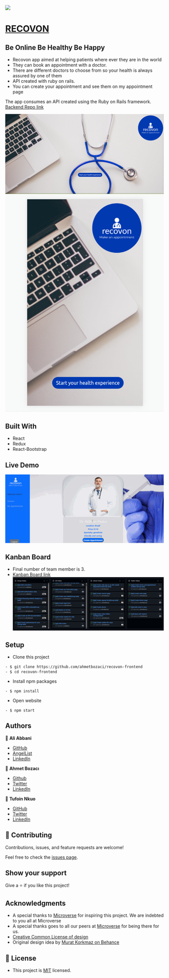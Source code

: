[![](https://img.shields.io/badge/Microverse-blueviolet)](https://www.microverse.org/?grsf=04r25h)

# [RECOVON](https://recovon.netlify.app/) 

## Be Online Be Healthy Be Happy

- Recovon app aimed at helping patients where ever they are in the world
- They can book an appointment with a doctor.
- There are different doctors to choose from so your health is always assured by one of them
- API created with ruby on rails.
- You can create your appointment and see them on my appointment page

The app consumes an API created using the Ruby on Rails framework. 
[Backend Repo link](https://github.com/ahmetbozaci/recovon-backend)  

<!-- Add screenshot, add description of website etc-->
![](desktop-version.png)
![](mobile-version.png)
## Built With

- React
- Redux
- React-Bootstrap

## Live Demo

![demo video](demo.gif)

## Kanban Board
- Final number of team member is 3.
- [Kanban Board link](https://github.com/ahmetbozaci/recovon-backend/projects/1)
![](kanbanboard.png)
## Setup
- Clone this project
```
- $ git clone https://github.com/ahmetbozaci/recovon-frontend
- $ cd recovon-frontend
```
- Install npm packages
```
- $ npm install
```
- Open website
```
- $ npm start
```
## Authors

👤 **Ali Abbani**
- [GitHub](https://github.com/aliabbani)
- [AngelList](https://angel.co/u/ali-abbani)
- [LinkedIn](https://www.linkedin.com/in/ali-abbani-8b6246150/)

👤 **Ahmet Bozacı**
- [Github](https://github.com/ahmetbozaci)
- [Twitter](https://twitter.com/ahmtbozaci)
- [LinkedIn](https://www.linkedin.com/in/ahmetbozaci/)

👤 **Tufoin Nkuo**
- [GitHub](https://github.com/tufoinnkuo10)
- [Twitter](https://twitter.com/itztenten)
- [LinkedIn](https://www.linkedin.com/in/tufoin-nkuo-3b272320b)


## 🤝 Contributing

Contributions, issues, and feature requests are welcome!

Feel free to check the [issues page](../../issues/).

## Show your support

Give a ⭐️ if you like this project!

## Acknowledgments

- A special thanks to [Microverse](https://www.microverse.org/?grsf=04r25h) for inspiring this project. We are indebted to you all at Microverse
- A special thanks goes to all our peers at [Microverse](https://www.microverse.org/?grsf=04r25h) for being there for us.
- [Creative Common License of design](https://creativecommons.org/licenses/by-nc/4.0/)
- Original design idea by [Murat Korkmaz on Behance](https://www.behance.net/gallery/26425031/Vespa-Responsive-Redesign)


## 📝 License

* This project is [MIT](./LICENSE) licensed.
